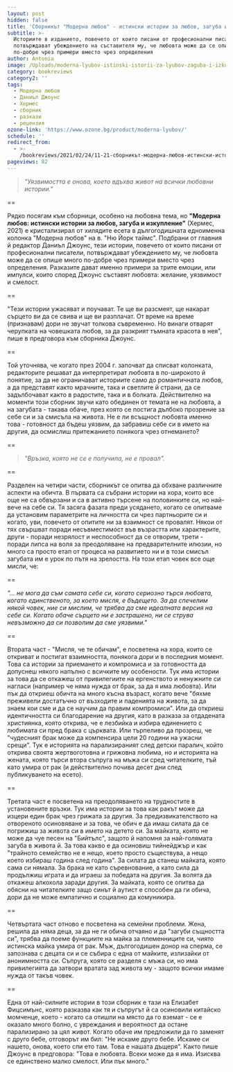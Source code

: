 ```yaml
---
layout: post
hidden: false
title: 'Сборникът "Модерна любов" - истински истории за любов, загуба и изкупление'
subtitle: >-
  Историите в изданието, повечето от които писани от професионални писатели,
  потвърждават убеждението на съставителя му, че любовта може да се опише много
  по-добре чрез примери вместо чрез определения
author: Antonia
image: /Uploads/moderna-lyubov-istinski-istorii-za-lyubov-zaguba-i-izkuplenie-30.jpg
category: bookreviews
category2: ''
tags:
  - Модерна любов
  - Даниъл Джоунс
  - Хермес
  - сборник
  - разкази
  - рецензия
ozone-link: 'https://www.ozone.bg/product/moderna-lyubov/'
schedule: ''
redirect_from:
  - >-
    /bookreviews/2021/02/24/11-21-сборникът-модерна-любов-истински-истории-за-любов-загуба-и-изкупление
pageviews: 82
---
```

> *"Уязвимостта е онова, което вдъхва живот на всички любовни истории."*

\==

Рядко посягам към сборници, особено на любовна тема, но **"Модерна любов: истински истории за любов, загуба и изкупление"** (Хермес, 2021) е кристализирал от хилядите есета в дългогодишната едноименна колонка "Модерна любов" на в. "Ню Йорк таймс". Подбрани от главния й редактор Даниъл Джоунс, тези истории, повечето от които писани от професионални писатели, потвърждават убеждението му, че любовта може да се опише много по-добре чрез примери вместо чрез определения. Разказите дават именно примери за трите емоции, или импулси, които според Джоунс съставят любовта: желание, уязвимост и смелост.

\==

"Тези истории ужасяват и поучават. Те ще ви разсмеят, ще накарат сърцето ви да се свива и ще ви разплачат. От време на време (признавам) дори не звучат толкова съвременно. Но винаги отварят черупката на човешката любов, за да разкрият тъмната красота в нея", пише в предговора към сборника Джоунс. 

\==

Той уточнява, че когато през 2004 г. започват да списват колонката, редакторите решават да интерпретират любовта в по-широкото й понятие, за да не ограничават историите само до романтичната любов, а да представят както мрачните, така и светлите й страни, да се задълбочават както в радостите, така и в болката. Действително на моменти този сборник звучи като обединен от темата не на любовта, а на загубата - такава обаче, през която се постига дълбоко прозрение за себе си и за смисъла на живота. Не е ли всъщност любовта именно това - готовност да бъдеш уязвим, да забравиш себе си в името на другия, да осмислиш притежанието понякога чрез отнемането? 

\==

> *"Връзка, която не се е получила, не е провал".* 

\==

Разделен на четири части, сборникът се опитва да обхване различните аспекти на обичта. В първата са събрани истории на хора, които все още не са обвързани и са в активно търсене на половинките си, но най-вече на себе си. Тя засяга фазата преди усядането, когато се опитваме да установим параметрите на личността си чрез партньорите си и когато, уви, повечето от опитите ни за взаимност се провалят. Някои от тях свършват поради несъвместимост във възрастта или характерите, други - поради незрялост и неспособност да се отворим, трети - поради липса на воля за преодоляване на предварителните илюзии, но много са просто етап от процеса на развитието ни и в този смисъл загубата им е урок по пътя на зрелостта. На този етап човек все още мисли, че: 

\==

*"... не мога да съм самата себе си, когато сериозно търся любовта, когато единственото, за което мисля, е бъдещето. За да спечелим някой човек, ние си мислим, че трябва да сме идеалната версия на себе си. Когато обаче сърцето ни е застрашено, ни се струва невъзможно да си позволим да сме уязвими."*

\==

Втората част - "Мисля, че те обичам", е посветена на хора, които се откриват и постигат взаимността, понякога дори и в последния момент. Това са истории за приемането и компромиса и за готовността да допуснеш някого напълно с всичките му особености. Тук има истории за това да се откажеш от привилегиите на ергенството и ненужните си нагласи (например че няма нужда от брак, за да я има любовта). Или пък да откриеш обичта на много късна възраст, когато вече "бяхме преживели достатъчно от възходите и паденията на живота, за да знаем кои сме и да се научим да правим компромиси". Или да откриеш идентичността си благодарение на другия, като в разказа за отдадената християнка, която открива, че е лезбийка и избира единението с любимата си пред брака с църквата. Или търпеливо да прозреш, че "чудесният брак може да компенсира цели 20 години на ужасни срещи". Тук е историята на парализираният след детски паралич, който открива своята жертвоготовна и грижовна любима, но и историята на жената, която търси втора съпруга на мъжа си сред читателките, тъй като умира от рак (и действително почива десет дни след публикуването на есето). 

\==

Третата част е посветена на преодоляването на трудностите в установените връзки. Тук има истории за това как ракът може да изцери един брак чрез грижата за другия. За предизвикателството на отвореното осиновяване и за това, че обич е да имаш силата да се погрижиш за живота си в името на детето си. За майката, която не може да чуе песен на "Бийтълс", защото й напомня за най-голямата загуба в живота й. За това какво е да осиновиш тийнейджър и как "трайното семейство не е нещо, което просто съществува, а нещо което избираш година след година". За силата да станеш майката, която сама си нямала. За брака не като съревнование, а като сила да продължиш играта и да играеш за победата на другия. За волята да откажеш алкохола заради другия. За майката, която се опитва да обясни на читателките защо синът й аутист е способен да ги обича, дори да не може емпатично и социално да комуникира.

\==

Четвъртата част отново е посветена на семейни проблеми. Жена, решила да няма деца, за да не ги обича отчаяно и да "загуби същността си", трябва да поеме функциите на майка за племенниците си, чиято истинска майка умира от рак. Мъж, дългогодишен донор на сперма, се запознава с децата си и се събира с една от майките, излизайки от анонимността си. Съпруга, която се разделя с мъжа си, но има привилегията да затвори вратата зад живота му - защото всички имаме нужда от такъв човек. 

\== 

Една от най-силните истории в този сборник е тази на Елизабет Фицсимънс, която разказва как тя и съпругът й са осиновили китайско момченце, което - когато са отишли на място да го вземат - се е оказало много болно, с увреждания и вероятност да остане парализирано за цял живот. Когато обаче им предложили да го заменят с друго бебе, отговорът им бил: "Не искаме друго бебе. Искаме си нашето, онова, което спи ето там. Това е нашата дъщеря". Както пише Джоунс в предговора: "Това е любовта. Всеки може да я има. Изисква се единствено малко смелост. Или пък много."